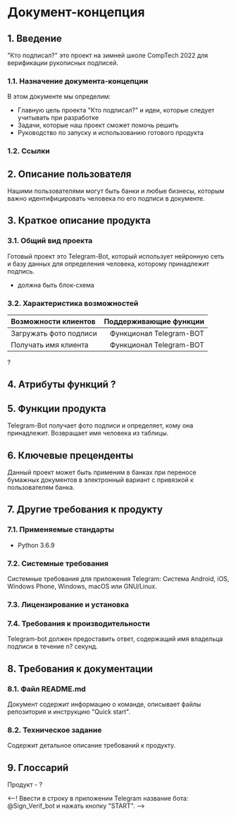 # Документ-концепция

## 1. Введение

"Кто подписал?" это проект на зимней школе CompTech 2022 для верификации рукописных подписей. 

### 1.1. Назначение документа-концепции

В этом документе мы определим:

- Главную цель проекта "Кто подписал?" и идеи, которые следует учитывать при разработке
- Задачи, которые наш проект сможет помочь решить
- Руководство по запуску и использованию готового продукта

### 1.2. Ссылки

## 2. Описание пользователя 

Нашими пользователями могут быть банки и любые бизнесы, которым важно идентифицировать человека по его подписи в документе. 

## 3. Краткое описание продукта

### 3.1. Общий вид проекта

Готовый проект это Telegram-Bot, который использует нейронную сеть и базу данных для определения человека, которому принадлежит подпись.  

+ должна быть блок-схема

### 3.2. Характеристика возможностей 

| Возможности клиентов   | Поддерживающие функции  |
|:---                    |                     ---:|
| Загружать фото подписи | Функционал Telegram-BOT |
| Получать имя клиента   | Функционал Telegram-BOT |

?

## 4. Атрибуты функций ?

## 5. Функции продукта 

Telegram-Bot получает фото подписи и определяет, кому она принадлежит. Возвращает имя человека из таблицы. 

## 6. Ключевые преценденты 

Данный проект может быть применим в банках при переносе бумажных документов в электронный вариант с привязкой к пользователям банка. 

## 7. Другие требования к продукту

### 7.1. Применяемые стандарты

- Python 3.6.9

### 7.2. Системные требования

Системные требования для приложения Telegram: 
Система Android, iOS, Windows Phone, Windows, macOS или GNU/Linux.

### 7.3. Лицензирование и установка

### 7.4. Требования к производительности

Telegram-bot должен предоставить ответ, содержащий имя владельца подписи в течение n? секунд. 

## 8. Требования к документации

### 8.1. Файл README.md

Документ содержит информацию о команде, описывает файлы репозитория и инструкцию "Quick start".

### 8.2. Техническое задание

Содержит детальное описание требований к продукту.

## 9. Глоссарий

Продукт - ?

<--! Ввести в строку в приложении Telegram название бота: @Sign_Verif_bot и нажать кнопку "START". -->
